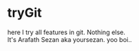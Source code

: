 # tryGit
here I try all features in git. Nothing else.
<br>
It's Arafath Sezan aka yoursezan. yoo boi..
